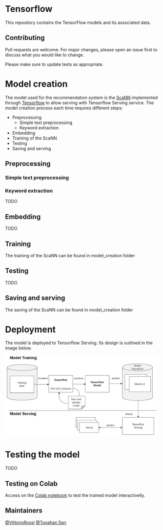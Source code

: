# Tensorflow
This repository contains the TensorFlow models and its associated data.


## Contributing
Pull requests are welcome. For major changes, please open an issue first to discuss what you would like to change.

Please make sure to update tests as appropriate.

# Model creation
The model used for the recommendation system is the [ScaNN](https://github.com/google-research/google-research/tree/master/scann) implemented through [Tensorflow](https://www.tensorflow.org/recommenders/api_docs/python/tfrs/layers/factorized_top_k/ScaNN) to allow serving with Tensorflow Serving service.
The model creation process each time requires different steps:
- Preprocessing
    - Simple text preprocessing
    - Keyword extraction
- Embedding
- Training of the ScaNN
- Testing
- Saving and serving
## Preprocessing
### Simple text preprocessing
### Keyword extraction
TODO
## Embedding
TODO
## Training
The training of the ScaNN can be found in model_creation folder
## Testing
TODO
## Saving and serving
The saving of the ScaNN can be found in model_creation folder
# Deployment

The model is deployed to Tensorflow Serving. Its design is outlined in the image below.


![Deployment](https://github.com/UniversalDot/tensorflow/blob/develop/design/deployment.png)

# Testing the model

TODO
## Testing on Colab

Access on the [Colab notebook](https://colab.research.google.com/drive/1Dg1cvifrzqrtuhPyf_kTOCejl3wbt9c_?usp=sharing) to test the trained model interactivelly.
## Maintainers

[@VittorioRossi](https://github.com/VittorioRossi) [@Tunahan Sarı](https://github.com/TutubanaS)







